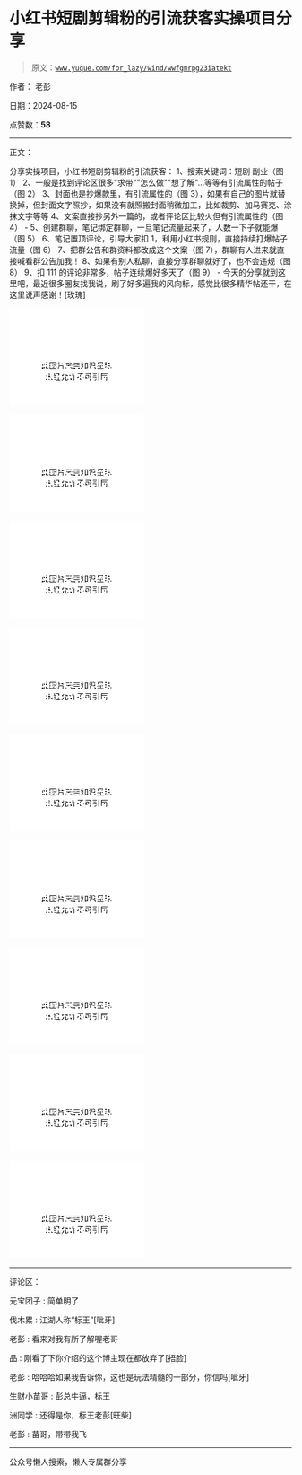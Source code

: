 # 小红书短剧剪辑粉的引流获客实操项目分享

> 原文：[`www.yuque.com/for_lazy/wind/wwfgmrpg23iatekt`](https://www.yuque.com/for_lazy/wind/wwfgmrpg23iatekt)

作者： 老彭

日期：2024-08-15

点赞数：**58**

* * *

正文：

分享实操项目，小红书短剧剪辑粉的引流获客： 1、搜索关键词：短剧 副业（图 1）
2、一般是找到评论区很多"求带""怎么做""想了解"...等等有引流属性的帖子（图 2）
3、封面也是抄爆款里，有引流属性的（图 3），如果有自己的图片就替换掉，但封面文字照抄，如果没有就照搬封面稍微加工，比如裁剪、加马赛克、涂抹文字等等
4、文案直接抄另外一篇的，或者评论区比较火但有引流属性的（图 4） - 5、创建群聊，笔记绑定群聊，一旦笔记流量起来了，人数一下子就能爆（图 5）
6、笔记置顶评论，引导大家扣 1，利用小红书规则，直接持续打爆帖子流量（图 6） 7、把群公告和群资料都改成这个文案（图 7），群聊有人进来就直接喊看群公告加我！
8、如果有别人私聊，直接分享群聊就好了，也不会违规（图 8） 9、扣 111 的评论非常多，帖子连续爆好多天了（图 9） - 今天的分享就到这里吧，最近很多圈友找我说，刷了好多遍我的风向标，感觉比很多精华帖还干，在这里说声感谢！[玫瑰]

![](img/1a70ba10b8ca4eab0faa6aca04e5ae49.png "None")

![](img/f2e916fad442186ae28781daa166c1ac.png "None")

![](img/ff27c7b43d3f40e21e651da41ae41569.png "None")

![](img/284a9192fb33c2d2e86bc5aa0ec18a02.png "None")

![](img/da2eb43560ca88e496fa661c84dc4d1c.png "None")

![](img/56004fa56595bd522e03ea82e5b59b0f.png "None")

![](img/5d6c76b8915956b0bc196bf18d3cebe8.png "None")

![](img/82d65747e092cefb5e917409cd6da20e.png "None")

![](img/7622a587ba51f5bbba46efda3d107c51.png "None")

* * *

评论区：

元宝团子 : 简单明了

伐木累 : 江湖人称“标王”[呲牙]

老彭 : 看来对我有所了解喔老哥

品 : 刚看了下你介绍的这个博主现在都放弃了[捂脸]

老彭 : 哈哈哈如果我告诉你，这也是玩法精髓的一部分，你信吗[呲牙]

生财小苗哥 : 彭总牛逼，标王

洲同学 : 还得是你，标王老彭[旺柴]

老彭 : 苗哥，带带我飞

* * *

公众号懒人搜索，懒人专属群分享